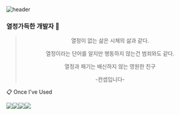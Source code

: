 ![header](https://capsule-render.vercel.app/api?text=Welcome!?&type=Cylinder&height=200&fontColor=FFF)

### 열정가득한 개발자 👋


<div align="center">


> 열정이 없는 삶은 시체의 삶과 같다.
> 
> 열정이라는 단어를 알지만 행동하지 않는건 범죄와도 같다.
> 
> 열정과 패기는 배신하지 않는 영원한 친구
>
> -컨셉입니다-
  
</div>



:clipboard: Once I've Used 
<div style="display:flex;">
<img src="https://img.shields.io/badge/React-61DAFB?style=for-the-badge&logo=React&logoColor=white"><img src="https://img.shields.io/badge/Flutter-02569B?style=for-the-badge&logo=Flutter&logoColor=white">
<img src="https://img.shields.io/badge/Unity-000000?style=for-the-badge&logo=Unity&logoColor=white">
<img src="https://img.shields.io/badge/JavaScript-F7DF1E?style=for-the-badge&logo=JavaScript&logoColor=white">



  
</div>



<!--
**Zvckaya/Zvckaya** is a ✨ _special_ ✨ repository because its `README.md` (this file) appears on your GitHub profile.

Here are some ideas to get you started:

- 🔭 I’m currently working on ...
- 🌱 I’m currently learning ...
- 👯 I’m looking to collaborate on ...
- 🤔 I’m looking for help with ...
- 💬 Ask me about ...
- 📫 How to reach me: ...
- 😄 Pronouns: ...
- ⚡ Fun fact: ...
-->
